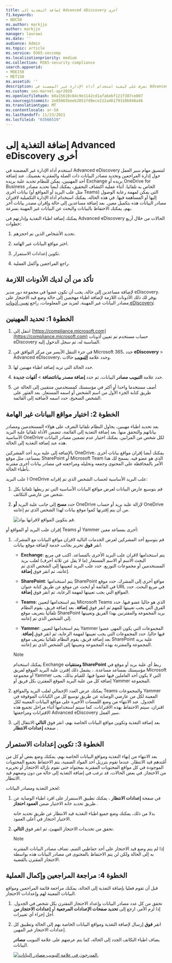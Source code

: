 ```yaml
---
title: إضافة التغذية إلى Advanced eDiscovery أخرى
f1.keywords:
- NOCSH
ms.author: markjjo
author: markjjo
manager: laurawi
ms.date: ''
audience: Admin
ms.topic: article
ms.service: O365-seccomp
ms.localizationpriority: medium
ms.collection: M365-security-compliance
search.appverid:
- MOE150
- MET150
ms.assetid: ''
description: تعرف على كيفية استخدام أداة الإدارة غير المضمنة في Advanced eDiscovery لتنسيق مهام سير العمل وتحديد مصادر البيانات ذات الصلة في حالة ما.
ms.custom: seo-marvel-apr2020
ms.openlocfilehash: b0a15610c84c9e1142cd1afa6ebf121f387ce807
ms.sourcegitcommit: 2e05865beeb2051fd9ece212a46179310b946a46
ms.translationtype: MT
ms.contentlocale: ar-SA
ms.lasthandoff: 11/23/2021
ms.locfileid: "63566519"
---
```

# <a name="add-custodians-to-an-advanced-ediscovery-case"></a>إضافة التغذية إلى Advanced eDiscovery أخرى

استخدم أداة الإدارة غير المضمنة في Advanced eDiscovery لتنسيق مهام سير العمل حول إدارة المراجعين وتحديد مصادر البيانات ذات الصلة والمقترنة بقضيتك. عند إضافة أحد المهنيين، يمكن للنظام تحديد علبة بريده Exchange بريده أو OneDrive for Business الخاص به تلقائيا. أثناء عملية اكتشاف التحقيق، يمكنك أيضا تحديد مصادر بيانات أخرى (مثل علب البريد أو المواقع أو Teams) التي يمكن لمهمة رعاية الوصول إليها أو المساهمة فيها. في هذه الحالة، يمكنك استخدام أداة الإدارة التكميلية لاقتران مصادر البيانات هذه بتكميل معين. بعد إضافة مساعدين إلى حالة وإقران مصدر بيانات آخر بهم، يمكنك الاحتفاظ بالبيانات والبحث عن البيانات غير المهينة بسرعة.

يمكنك إضافة اطباء التغذية وإدارتهم في Advanced eDiscovery الحالات من خلال أربع خطوات:

1. تحديد الأشخاص الذين تم احجزهم.

2. اختر مواقع البيانات غير الهامة.

3. تكوين إعدادات الاستمرار.

4. راجع المراجعين وأكمل العملية.

## <a name="make-sure-you-have-the-necessary-permissions"></a>تأكد من أن لديك الأذونات اللازمة

لإضافة مساعدين إلى حالة، يجب أن تكون عضوا في مجموعة دور مدير eDiscovery. يوفر لك ذلك الأذونات اللازمة لإضافة اطباء مهجمين إلى حالة وضع قيد الاحتجاز على مصادر البيانات غير المهينة. لمزيد من المعلومات، راجع [تعيين أذونات eDiscovery](get-started-with-advanced-ediscovery.md#step-2-assign-ediscovery-permissions).

## <a name="step-1-identify-custodians"></a>الخطوة 1: تحديد المهينين

1. انتقل إلى [https://compliance.microsoft.com](https://compliance.microsoft.com) حساب مستخدم تم تعيين أذونات eDiscovery المناسبة له، ثم سجل الدخول إليه.

2. في جزء التنقل الأيسر من مركز التوافق في Microsoft 365، حدد **eDiscovery** >  Advanced eDiscovery، وحدد علامة [**التبويب**](https://go.microsoft.com/fwlink/p/?linkid=2173764) حالات.

3. حدد الحالة التي تريد إضافة اطباء مهينين لها.

4. حدد علامة **التبويب مصادر** البيانات، ثم حدد **إضافة مصدر بياناتتضافة** >  **اُمُهات جديدة**.

5. أضف مستخدما واحدا أو أكثر في مؤسستك كمستخدمين منتقبين إلى الحالة عن طريق كتابة الجزء الأول من اسم الشخص أو اسمه المستعار. بعد العثور على الشخص الصحيح، حدد اسمه لأضافته إلى القائمة.

## <a name="step-2-choose-custodian-data-locations"></a>الخطوة 2: اختيار مواقع البيانات غير الهامة

بعد تحديد اطباء مهينين، يحاول النظام تلقائيا التعرف على هؤلاء المستخدمين ومصادر بياناتهم والتحقق منها. بعد إضافة التغذية إلى القائمة، تتضمن الأداة تلقائيا علبة البريد الأساسية OneDrive لكل شخص من المرابين. يمكنك اختيار عدم تضمين مصادر البيانات هذه عند إضافة التغذية إلى الحالة.

بالإضافة إلى علبة بريد أحد المشركين OneDrive، يمكنك أيضا إقران مواقع بيانات أخرى بمساعد، مثل موقع SharePoint أو Microsoft Team الذي هو عضو فيه. يسمح لك هذا الأمر بالمحافظة على المحتوى وجمعه وتحليله ومراجعته في مصادر بيانات أخرى مقترنة بأطباء الحالة.

ا علب البريد OneDrive علب البريد الأساسية لحساب الشخص الذي تم إقرانه:

1. قم بتوسيع عارض البيانات لعرض مواقع البيانات الأساسية التي تم ربطها تلقائيا بكل شخص من عارضي التكاتف.

2. حدد **مسح** إلى جانب  علبة البريد **أو** OneDrive لإزالة علبة بريد أو حساب OneDrive من أن يتم إقترنها كموا موقع بيانات لهذا الشخص الذي تم إعانته.

   ![قم بتكوين المواقع لاقرانها بواد.](../media/ConfigureCustodianLocations.png)

إقران علب البريد أو المواقع أو Teams أو Yammer أخرى بمساعد معين:

1. قم بتوسيع أحد المشركين لعرض الخدمات التالية لاقران مواقع البيانات مع المشرك. انقر **فوق** تحرير بجانب خدمة لإضافة موقع بيانات.

   - **Exchange**: يتم استخدامها لاقران علب البريد الأخرى بالمساعد. اكتب في مربع البحث الاسم أو الاسم المستعار (ما لا يقل عن ثلاثة أحرف) لعلب بريد المستخدمين أو مجموعات التوزيع. حدد علب البريد لتعيينها إلى الشخص الذي تم إعانته، ثم انقر فوق **إضافة**.

   - **SharePoint**: يتم استخدامها SharePoint مواقع أخرى إلى المشرك. حدد موقع في القائمة أو ابحث عن موقع عن طريق كتابة عنوان URL في مربع البحث. حدد المواقع التي يجب تعيينها لمهمة الرعاية، ثم انقر فوق **إضافة**.

   - **Teams**: يتم استخدامها لتعيين Microsoft Teams الذي هو حاليا عضو فيها. حدد الفرق التي يجب تعيينها للمهم ثم انقر فوق **إضافة**. بعد إضافة فريق، يقوم النظام تلقائيا بتعريف موقع SharePoint بريد المجموعة والمقترنين بهذا الفريق وتعيينها إلى الشخص الذي تم إعانته.

   - **Yammer**: يتم استخدامها لتعيين Yammer المجموعات التي يكون المهى عضوا فيها حاليا. حدد المجموعات التي يجب تعيينها لمهمة الرعاية، ثم انقر فوق **إضافة**. بعد إضافة فريق، يقوم النظام تلقائيا بتعريف موقع SharePoint علبة بريد المجموعة والمقترنة بهذه المجموعة وتعيينها إلى الشخص الذي تم إعانته.

   > [!NOTE]
   > يمكنك استخدام Exchange  **ومنتقيات SharePoint** ربط أي علبة بريد أو موقع في مؤسستك بمساعد مساعدة. ، يشمل ذلك إقترن علبة البريد الموقع لفريق Microsoft أو مجموعة Yammer التي لا يكون أحد العاملين فيها عضوا فيها. للقيام بذلك، يجب إضافة كل من علبة البريد الموقع المقترن بكل فريق أو Yammer المجموعة.

2. يمكنك عرض العدد الإجمالي لعلب البريد والمواقع Teams والمجموعات Yammer المعينة لكل من عارضي الوصاية عن طريق توسيع كل من الكيانات الموقوفة في الجدول. عند الانتهاء من وضع اللمسات الأخيرة على مواقع البيانات المعينة لكل اقتران، سيتم الاحتفاظ بهذه الاقترانات، كما سيتم استخدامها أثناء مراحل تجميع هذه الاقترانات ومراجعتها Advanced eDiscovery سير العمل.

3. بعد إضافة التغذية وتكوين مواقع البيانات الخاصة بهم، انقر فوق **التالي** الانتقال إلى صفحة **إعدادات الانتظار** .  

## <a name="step-3-configure-hold-settings"></a>الخطوة 3: تكوين إعدادات الاستمرار

 بعد الانتهاء من إنهاء التغذية ومواقع البيانات الخاصة بهم، يمكنك وضع بعض أو كل من اُمُتدهم قيد الانتظار. عندما تقوم بترزيل أحد المواد الضمية، يتم الاحتفاظ بجميع المحتويات الموجودة في كل مواقع المحتويات المقترنة بمحتواه حتى تقوم بإزالة الاحتجاز أو تحريره من الاحتجاز. في بعض الحالات، قد ترغب في إضافة التغذية إلى حالة من دون وضعهم قيد الانتظار.

لحجز التغذية ومصادر البيانات:

1. في صفحة **إعدادات الانتظار** ، يمكنك تطبيق الاستمرار على افرد اطباء الوصاية عن طريق تحديد خانة الاختيار ضمن **العمود احتجاز** .

   بدلا من ذلك، يمكنك وضع جميع اطباء التغذية قيد الانتظار عن طريق تحديد  خانة الاختيار احتجاز في أعلى العمود.

2. تحقق من تحديدات الاحتجاز المهيئ، ثم انقر فوق **التالي**.

   > [!NOTE]
   > إذا لم يتم وضع قيد الاحتجاز على أحد حفاظيي الضم،  تضاف مصادر البيانات المقترنة به إلى الحالة ولكن لن يتم الاحتفاظ بالمحتوى في مصادر البيانات هذه بواسطة الاحتجاز المقترن بالقضية.

## <a name="step-4-review-the-custodians-and-complete-the-process"></a>الخطوة 4: مراجعة المراجعين وإكمال العملية

قبل أن تقوم فعليا بإضافة التغذية إلى الحالة، يمكنك مراجعة قائمة المراجعين ومواقع البيانات المعينة لهم وإعدادات الاحتجاز.

1. تحقق من كل عدد مصادر البيانات وإعداد الاحتجاز المقترن بكل شخص في الجدول. إذا لزم الأمر، ارجع إلى **تحديد صفحات الإعدادات المرجعية** أو **إعدادات الاحتجاز من** أجل إجراء أي تغييرات.

2. انقر **فوق** إرسال لإضافة التغذية ومواقع البيانات الخاصة بهم إلى الحالة وتطبيق كل إعدادات الاحتجاز غير المهين.

   يضاف اطباء التكاتف الجدد إلى الحالة، كما يتم عرضهم على علامة التبويب **مصادر** البيانات.

   [![المدرجون في علامة التبويب مصادر البيانات.](../media/DataSourcesTab.png) ](../media/DataSourcesTab.png#lightbox)
